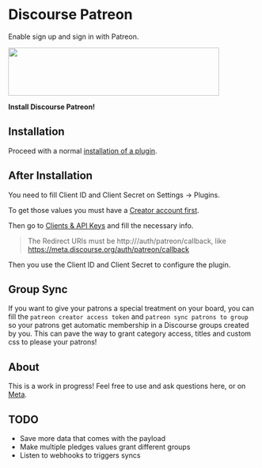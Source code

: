 # Discourse Patreon

Enable sign up and sign in with Patreon.

<img src="https://s3.amazonaws.com/patreon_public_assets/toolbox/patreon.png" width="426" height="97">

**Install Discourse Patreon!**


## Installation

Proceed with a normal [installation of a plugin](https://meta.discourse.org/t/install-a-plugin/19157?u=falco).


## After Installation

You need to fill Client ID and Client Secret on Settings -> Plugins.

To get those values you must have a [Creator account first](https://www.patreon.com/become-a-patreon-creator).

Then go to [Clients & API Keys](https://www.patreon.com/platform/documentation/clients) and fill the necessary info.

> The Redirect URIs must be http://<DISCOURSE BASE URL>/auth/patreon/callback, like https://meta.discourse.org/auth/patreon/callback

Then you use the Client ID and Client Secret to configure the plugin.

## Group Sync

If you want to give your patrons a special treatment on your board, you can fill the `patreon creator access token` and `patreon sync patrons to group` so your patrons get automatic membership in a Discourse groups created by you.
This can pave the way to grant category access, titles and custom css to please your patrons!

## About

This is a work in progress! Feel free to use and ask questions here, or on [Meta](https://meta.discourse.org).

## TODO

- Save more data that comes with the payload
- Make multiple pledges values grant different groups
- Listen to webhooks to triggers syncs


